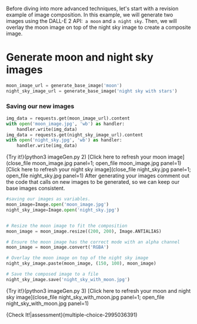 
Before diving into more advanced techniques, let's start with a revision example of image composition. In this example, we will generate two images using the DALL-E 2 API:` a moon` and `a night sky`. Then, we will overlay the moon image on top of the night sky image to create a composite image.


# Generate moon and night sky images
```python
moon_image_url = generate_base_image('moon')
night_sky_image_url = generate_base_image('night sky with stars')
```

### Saving our new images
```python
img_data = requests.get(moon_image_url).content
with open('moon_image.jpg', 'wb') as handler:
    handler.write(img_data)
img_data = requests.get(night_sky_image_url).content
with open('night_sky.jpg', 'wb') as handler:
    handler.write(img_data)

```

{Try it!}(python3 imageGen.py 2)
[Click here to refresh your moon image](close_file moon_image.jpg panel=1; open_file moon_image.jpg panel=1) 
[Click here to refresh your night sky image](close_file night_sky.jpg panel=1; open_file night_sky.jpg panel=1)
After generating your images comment out the code that calls on new images to be generated, so we can keep our base images consistent. 



```python 
#saving our images as variables.
moon_image=Image.open('moon_image.jpg')
night_sky_image=Image.open('night_sky.jpg')


# Resize the moon image to fit the composition
moon_image = moon_image.resize((200, 200), Image.ANTIALIAS)

# Ensure the moon image has the correct mode with an alpha channel
moon_image = moon_image.convert('RGBA')

# Overlay the moon image on top of the night sky image
night_sky_image.paste(moon_image, (150, 100), moon_image)

# Save the composed image to a file
night_sky_image.save('night_sky_with_moon.jpg')
```
{Try it!}(python3 imageGen.py 3)
[Click here to refresh your moon and night sky  image](close_file night_sky_with_moon.jpg panel=1; open_file night_sky_with_moon.jpg panel=1)


{Check It!|assessment}(multiple-choice-2995036391)
